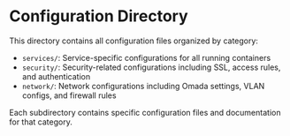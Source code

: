 # Configuration Directory

This directory contains all configuration files organized by category:

- `services/`: Service-specific configurations for all running containers
- `security/`: Security-related configurations including SSL, access rules, and authentication
- `network/`: Network configurations including Omada settings, VLAN configs, and firewall rules

Each subdirectory contains specific configuration files and documentation for that category.